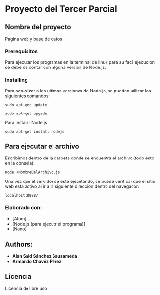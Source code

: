 # Proyecto del Tercer Parcial

## Nombre del proyecto

Pagina web y base de datos

### Prerequisitos

Para ejecutar los programas en la terminal de linux para su facil ejecucion se debe de contar con alguna version de Node.js.

### Installing

Para actualizar a las ultimas versiones de Node.js, se pueden utilizar los siguientes comandos:


```
sudo apt-get update
```
```
sudo apt-get upgade
```
Para instalar Node.js

```
sudo apt-get install nodejs
```

## Para ejecutar el archivo

Escribimos dentro de la carpeta donde se encuentra el archivo (todo esto en la consola):

```
node +NombreDelArchivo.js
```
Una vez que el servidor se este ejecutando, se puede verificar que el sitio web esta activo al ir a la siguiente direccion dentro del navegador:

```
localhost:8888/
```
### Elaborado con:

* [Atom]
* [Node.js (para ejecutr el programa)]
* [Nano]

## Authors:

* **Alan Said Sánchez Sausameda**
* **Armando Chavéz Pérez**

## Licencia

Licencia de libre uso
